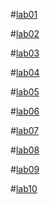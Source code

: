 #[lab01](https://github.com/Sanath34/aiml/blob/main/AIML_LAB_01.ipynb)

#[lab02](https://github.com/Sanath34/aiml/blob/main/Lab02_AIML_.ipynb)

#[lab03](https://github.com/Sanath34/aiml/blob/main/Lab3_AIML.ipynb)

#[lab04](https://github.com/Sanath34/aiml/blob/main/LAB_AIML_4%20(1).ipynb)

#[lab05](https://github.com/Sanath34/aiml/blob/main/Assignment_5.ipynb)

#[lab06](https://github.com/Sanath34/aiml/blob/main/Lab06-AIML%20(1)%20(1).ipynb)

#[lab07](https://github.com/Sanath34/aiml/blob/main/AIML_LAB_07%20(1).ipynb)

#[lab08](https://github.com/Sanath34/aiml/blob/main/AIML%20LAB_08.ipynb)

#[lab09](https://github.com/Sanath34/aiml/blob/main/Lab%2009.ipynb)

#[lab10](https://github.com/Sanath34/aiml/blob/main/Lab10-AIML.ipynb)






